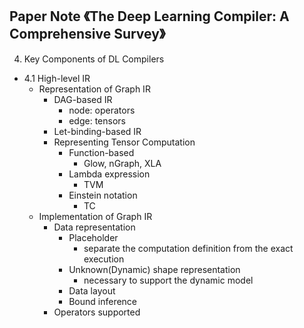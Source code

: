 Paper Note 《The Deep Learning Compiler: A Comprehensive Survey》
---
4. Key Components of DL Compilers
- 4.1 High-level IR
    - Representation of Graph IR
        - DAG-based IR
            - node: operators
            - edge: tensors
        - Let-binding-based IR
        - Representing Tensor Computation
            - Function-based
                - Glow, nGraph, XLA
            - Lambda expression
                - TVM
            - Einstein notation
                - TC
    - Implementation of Graph IR
        - Data representation
            - Placeholder
                - separate the computation definition from the exact execution
            - Unknown(Dynamic) shape representation
                - necessary to support the dynamic model
            - Data layout
            - Bound inference
        - Operators supported